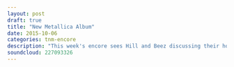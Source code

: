 ```yaml
---
layout: post
draft: true
title: "New Metallica Album"
date: 2015-10-06
categories: tnm-encore
description: "This week's encore sees Hill and Beez discussing their hopes and expectations for a new Metallica album, tentatively scheduled for 2016."
soundcloud: 227093326
---
```

